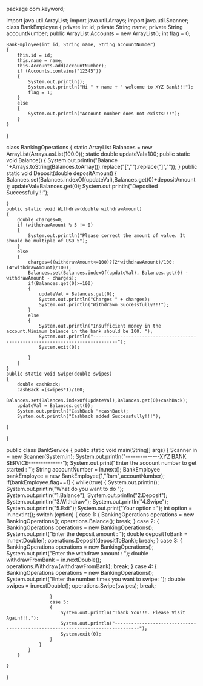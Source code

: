 package com.keyword;

import java.util.ArrayList;
import java.util.Arrays;
import java.util.Scanner;
class BankEmployee {
    private int id;
    private String name;
    private String accountNumber;
    public ArrayList<String> Accounts = new ArrayList<String>();
    int flag = 0;

    BankEmployee(int id, String name, String accountNumber)
    {
        this.id = id;
        this.name = name;
        this.Accounts.add(accountNumber);
        if (Accounts.contains("12345"))
        {
            System.out.println();
            System.out.println("Hi " + name + " welcome to XYZ Bank!!!");
            flag = 1;
        }
        else
        {
            System.out.println("Account number does not exists!!!");
        }
    }
}

class BankingOperations
{
    static ArrayList<Double> Balances = new ArrayList<Double>(Arrays.asList(100.0));
    static double updateVal=100;
    public static void Balance()
    {
        System.out.println("Balance "+Arrays.toString(Balances.toArray()).replace("[","").replace("]",""));
    }
    public static void Deposit(double depositAmount)
    {
        Balances.set(Balances.indexOf(updateVal),Balances.get(0)+depositAmount);
        updateVal=Balances.get(0);
        System.out.println("Deposited Successfully!!!");

    }
    public static void Withdraw(double withdrawAmount)
    {
        double charges=0;
        if (withdrawAmount % 5 != 0)
        {
            System.out.println("Please correct the amount of value. It should be multiple of USD 5");
        }
        else
        {
            charges=((withdrawAmount<=100)?(2*withdrawAmount)/100:(4*withdrawAmount)/100);
            Balances.set(Balances.indexOf(updateVal), Balances.get(0) - withdrawAmount - charges);
            if(Balances.get(0)>=100)
            {
                updateVal = Balances.get(0);
                System.out.println("Charges " + charges);
                System.out.println("Withdrawn Successfully!!!");
            }
            else
            {
                System.out.println("Insufficient money in the account.Minimum balance in the bank should be 100. ");
                System.out.println("-------------------------------------------------------------------------------");
                System.exit(0);

            }
        }
    }
    public static void Swipe(double swipes)
    {
        double cashBack;
        cashBack =(swipes*1)/100;
        Balances.set(Balances.indexOf(updateVal),Balances.get(0)+cashBack);
        updateVal = Balances.get(0);
        System.out.println("CashBack "+cashBack);
        System.out.println("Cashback added Successfully!!!");

    }

}

public class BankService
{
    public static void main(String[] args)
    {
        Scanner in = new Scanner(System.in);
        System.out.println("--------------XYZ BANK SERVICE--------------");
        System.out.print("Enter the account number to get started : ");
        String accountNumber = in.next();
        BankEmployee bankEmployee = new BankEmployee(1,"Ram",accountNumber);
        if(bankEmployee.flag==1)
        {
            while(true)
            {
                System.out.println();
                System.out.println("What do you want to do ");
                System.out.println("1.Balance");
                System.out.println("2.Deposit");
                System.out.println("3.Withdraw");
                System.out.println("4.Swipe");
                System.out.println("5.Exit");
                System.out.print("Your option : ");
                int option = in.nextInt();
                switch (option)
                {
                    case 1:
                    {
                        BankingOperations operations = new BankingOperations();
                        operations.Balance();
                        break;
                    }
                    case 2:
                    {
                        BankingOperations operations = new BankingOperations();
                        System.out.print("Enter the deposit amount : ");
                        double depositToBank = in.nextDouble();
                        operations.Deposit(depositToBank);
                        break;
                    }
                    case 3:
                    {
                        BankingOperations operations = new BankingOperations();
                        System.out.print("Enter the withdraw amount : ");
                        double withdrawFromBank = in.nextDouble();
                        operations.Withdraw(withdrawFromBank);
                        break;
                    }
                    case 4:
                    {
                        BankingOperations operations = new BankingOperations();
                        System.out.print("Enter the number times you want to swipe: ");
                        double swipes = in.nextDouble();
                        operations.Swipe(swipes);
                        break;

                    }
                    case 5:
                    {
                        System.out.println("Thank You!!!. Please Visit Again!!!.");
                        System.out.println("-------------------------------------------------------------------------------");
                        System.exit(0);
                    }
                }
            }
        }

    }
}
